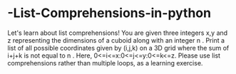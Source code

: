 # -List-Comprehensions-in-python
Let's learn about list comprehensions! You are given three integers x,y and z representing the dimensions of a cuboid along with an integer n . Print a list of all possible coordinates given by (i,j,k) on a 3D grid where the sum of i+j+k is not equal to n . Here, 0&lt;=i&lt;=x:0&lt;=j&lt;=y:0&lt;=k&lt;=z. Please use list comprehensions rather than multiple loops, as a learning exercise.
